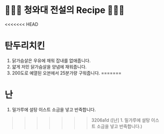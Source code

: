 # 👨🏻‍🍳 청와대 전설의 Recipe 👩🏻‍🍳

<<<<<<< HEAD
# 탄두리치킨

1. 닭가슴살은 우유에 재워 잡내를 없애줍니다.
2. 얇게 저민 닭가슴살을 양념에 재워줍니다.
3. 200도로 예열된 오븐에서 25분가량 구워줍니다.
=======
# 난

1. 밀가루에 설탕 이스트 소금을 넣고 반죽합니다.
>>>>>>> 3206a1d ([난] 1. 밀가루에 설탕 이스트 소금을 넣고 반죽합니다.)
